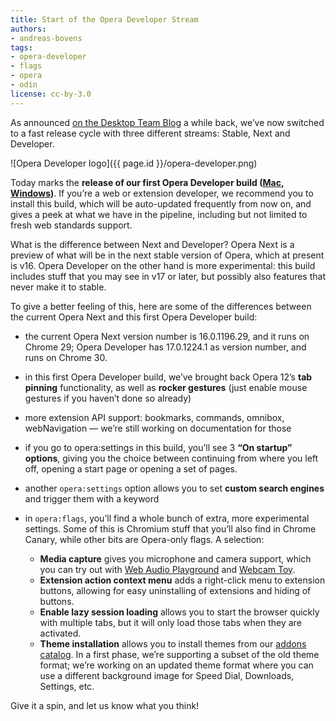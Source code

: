 ```yaml
---
title: Start of the Opera Developer Stream
authors:
- andreas-bovens
tags:
- opera-developer
- flags
- opera
- odin
license: cc-by-3.0
---
```


As announced [on the Desktop Team Blog](http://my.opera.com/desktopteam/blog/opera-features-and-release-cycle) a while back, we’ve now switched to a fast release cycle with three different streams: Stable, Next and Developer.

![Opera Developer logo]({{ page.id }}/opera-developer.png)

Today marks the **release of our first Opera Developer build ([Mac](http://www.opera.com/download/get/?partner=www&opsys=MacOS&product=Opera%20Developer), [Windows](http://www.opera.com/download/get/?partner=www&opsys=Windows&product=Opera%20Developer))**. If you’re a web or extension developer, we recommend you to install this build, which will be auto-updated frequently from now on, and gives a peek at what we have in the pipeline, including but not limited to fresh web standards support.

What is the difference between Next and Developer? Opera Next is a preview of what will be in the next stable version of Opera, which at present is v16. Opera Developer on the other hand is more experimental: this build includes stuff that you may see in v17 or later, but possibly also features that never make it to stable.

To give a better feeling of this, here are some of the differences between the current Opera Next and this first Opera Developer build:

* the current Opera Next version number is 16.0.1196.29, and it runs on Chrome 29; Opera Developer has 17.0.1224.1 as version number, and runs on Chrome 30.
* in this first Opera Developer build, we’ve brought back Opera 12’s **tab pinning** functionality, as well as **rocker gestures** (just enable mouse gestures if you haven’t done so already)
* more extension API support: bookmarks, commands, omnibox, webNavigation — we’re still working on documentation for those
* if you go to opera:settings in this build, you’ll see 3 **“On startup” options**, giving you the choice between continuing from where you left off, opening a start page or opening a set of pages.
* another `opera:settings` option allows you to set **custom search engines** and trigger them with a keyword
* in `opera:flags`, you’ll find a whole bunch of extra, more experimental settings. Some of this is Chromium stuff that you’ll also find in Chrome Canary, while other bits are Opera-only flags. A selection:

    * **Media capture** gives you microphone and camera support, which you can try out with [Web Audio Playground](http://webaudioplayground.appspot.com) and [Webcam Toy](http://webcamtoy.com).
    * **Extension action context menu** adds a right-click menu to extension buttons, allowing for easy uninstalling of extensions and hiding of buttons.
    * **Enable lazy session loading** allows you to start the browser quickly with multiple tabs, but it will only load those tabs when they are activated.
    * **Theme installation** allows you to install themes from our [addons catalog](https://addons.opera.com/themes/). In a first phase, we’re supporting a subset of the old theme format; we’re working on an updated theme format where you can use a different background image for Speed Dial, Downloads, Settings, etc.

Give it a spin, and let us know what you think!
